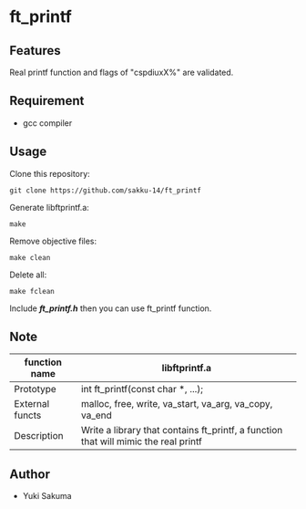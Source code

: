 # ft_printf

## Features
Real printf function and flags of "cspdiuxX%" are validated.

## Requirement
- gcc compiler

## Usage
Clone this repository:
```shell
git clone https://github.com/sakku-14/ft_printf
```

Generate libftprintf.a:
```shell
make
```

Remove objective files:
```shell
make clean
```

Delete all:
```shell
make fclean
```

Include ***ft_printf.h*** then you can use ft_printf function.

## Note

| function name | libftprintf.a |
| ---- | ---- |
| Prototype | int ft_printf(const char \*, \.\.\.); |
| External functs | malloc, free, write, va_start, va_arg, va_copy, va_end |
| Description | Write a library that contains ft_printf, a function that will mimic the real printf |

## Author
- Yuki Sakuma
